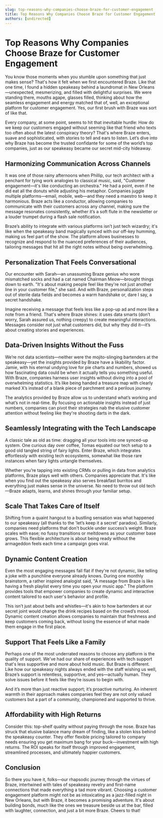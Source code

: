 ```yaml
---
slug: top-reasons-why-companies-choose-braze-for-customer-engagement
title: Top Reasons Why Companies Choose Braze for Customer Engagement
authors: [undirected]
---
```



# Top Reasons Why Companies Choose Braze for Customer Engagement

You know those moments when you stumble upon something that just makes sense? That's how it felt when we first encountered Braze. Like that one time, I found a hidden speakeasy behind a laundromat in New Orleans—unexpected, mesmerizing, and filled with delightful surprises. We were standing there, mouths agape, glasses filled, thinking about how the seamless engagement and energy matched that of, well, an exceptional platform for customer engagement. Yes, our first brush with Braze was sort of like that.

Every company, at some point, seems to hit that inevitable hurdle: How do we keep our customers engaged without seeming like that friend who texts too often about the latest conspiracy theory? That's where Braze enters, suave and sophisticated, with stories to tell and ears to listen. Let’s dive into why Braze has become the trusted confidante for some of the world’s top companies, just as our speakeasy became our secret mid-city hideaway.

## Harmonizing Communication Across Channels

It was one of those rainy afternoons when Phillip, our tech architect with a penchant for tying work analogies to classical music, said, "Customer engagement—it's like conducting an orchestra." He had a point, even if he did eat all the donuts while adjusting his metaphor. Companies juggle multiple platforms—email, mobile, web—and they need a maestro to keep it harmonious. Braze acts like a conductor, allowing companies to communicate with their customers across any channel, making sure the message resonates consistently, whether it’s a soft flute in the newsletter or a louder trumpet during a flash sale notification.

Braze’s ability to integrate with various platforms isn’t just tech wizardry; it's like when the speakeasy band magically synced with our off-key humming, making us feel part of the show. The platform allows businesses to recognize and respond to the nuanced preferences of their audiences, tailoring messages that hit all the right notes without being overwhelming.

## Personalization That Feels Conversational

Our encounter with Sarah—an unassuming Braze genius who wore mismatched socks and had a cat named Chairman Meow—brought things down to earth. "It's about making people feel like they're not just another line in your customer file," she said. And with Braze, personalization steps out of sterile data fields and becomes a warm handshake or, dare I say, a secret handshake. 

Imagine receiving a message that feels less like a pop-up ad and more like a note from a friend. That's where Braze shines: it uses data smarts (don’t worry, Sarah assured us, nothing creepy) to create meaningful interactions. Messages consider not just what customers did, but why they did it—it’s about creating stories and experiences.

## Data-Driven Insights Without the Fuss

We’re not data scientists—neither were the mojito-slinging bartenders at the speakeasy—yet the insights provided by Braze have a likability factor. Jamie, with his eternal undying love for pie charts and numbers, showed us how fascinating data could be when it actually tells you something useful. With Braze, companies harness user insights without diving into a pool of overwhelming statistics. It’s like being handed a treasure map with clearly marked X’s instead of a blank piece of parchment and a perilous journey.

The analytics provided by Braze allow us to understand what’s working and what’s not in real-time. By focusing on actionable insights instead of just numbers, companies can pivot their strategies nab the elusive customer attention without feeling like they're shooting darts in the dark.

## Seamlessly Integrating with the Tech Landscape

A classic tale as old as time: dragging all your tools into one synced-up system. One curious day over coffee, Tomas equated our tech setup to a good old tangled string of fairy lights. Enter Braze, which integrates effortlessly with existing tech ecosystems, somewhat like those rare instances when fairy lights untangle themselves.

Whether you’re tapping into existing CRMs or pulling in data from analytics platforms, Braze plays well with others. Companies appreciate that. It's like when you find out the speakeasy also serves breakfast burritos and everything just makes sense in the universe. No need to throw out old tech—Braze adapts, learns, and shines through your familiar setup.

## Scale That Takes Care of Itself

Shifting from a quaint hangout to a bustling sensation was what happened to our speakeasy (all thanks to the 'let’s keep it a secret' paradox). Similarly, companies need platforms that don't buckle under success’s weight. Braze scales with ease; no fussy transitions or meltdowns as your customer base grows. This flexible architecture is about being ready without the armageddon feels each time a campaign goes viral.

## Dynamic Content Creation

Even the most engaging messages fall flat if they're not dynamic, like telling a joke with a punchline everyone already knows. During one monthly brainstorm, a rather inspired analogist said, "A message from Braze is like having a fresh playlist every time you open your music app." The platform provides tools that empower companies to create dynamic and interactive content tailored to each user's behavior and profile.

This isn’t just about bells and whistles—it's akin to how bartenders at our secret joint would change the drink recipes based on the crowd’s mood. Dynamic content creation allows companies to maintain that freshness and keep customers coming back, without losing the essence of what made them engage in the first place.

## Support That Feels Like a Family

Perhaps one of the most underrated reasons to choose any platform is the quality of support. We've had our share of experiences with tech support that's less supportive and more about hold music. But Braze is different. Like how our speakeasy nights always ended with the staff wishing us well, Braze’s support is relentless, supportive, and yes—actually human. They solve issues before it feels like they’re issues to begin with.

And it’s more than just reactive support; it’s proactive nurturing. An inherent warmth in their approach makes companies feel they are not only valued customers but a part of a community, championed and supported to thrive.

## Affordability with High Returns

Consider this: top-shelf quality without paying through the nose. Braze has struck that elusive balance many dream of finding, like a stolen kiss behind the speakeasy counter. They offer flexible pricing tailored to company needs ensuring you get maximum bang for your buck—investment with high returns. The ROI speaks for itself through improved engagement, streamlined processes, and ultimately happier customers.

## Conclusion

So there you have it, folks—our rhapsodic journey through the virtues of Braze, intertwined with tales of speakeasy revelry and first-name connections that made everything a tad more vibrant. Choosing a customer engagement platform might not be as intoxicating as a jazz-filled night in New Orleans, but with Braze, it becomes a promising adventure. It's about building bonds, much like the ones we treasure beside us at the bar, filled with laughter, connection, and just a bit more Braze. Cheers to that!